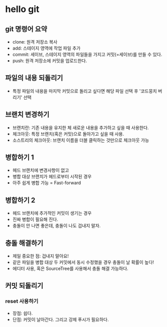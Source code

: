 # hello git

## git 명령어 요약

- clone: 원격 저장소 복사
- add: 스테이지 영역에 작업 파일 추가
- commit: 세이브, 스테이지 영역의 파일들을 가지고 커밋(=세이브)를 만들 수 있다.
- push: 원격 저장소에 커밋을 업로드한다.


## 파일의 내용 되돌리기

- 특정 파일의 내용을 마지막 커밋으로 돌리고 싶다면 해당 파일 선택 후 '코드뭉치 버리기' 선택


## 브랜치 변경하기

- 브랜치란: 기존 내용을 유지한 체 새로운 내용을 추가하고 싶을 때 사용한다.
- 체크아웃: 특정 브랜치(혹은 커밋)으로 돌아가고 싶을 때 사용.
- 소스트리의 체크아웃: 브랜치 이름을 더블 클릭하는 것만으로 체크아웃 가능


## 병합하기 1

- 헤드 브랜치에 변경사항이 없고
- 병합 대상 브랜치가 헤드로부터 시작된 경우
- 아주 쉽게 병합 가능 = Fast-forward


## 병합하기 2

- 헤드 브랜치에 추가적인 커밋이 생기는 경우
- 진짜 병합이 필요해 진다.
- 충돌이 안 나면 좋은데, 충돌이 나도 겁내지 말자.


## 충돌 해결하기

- 제일 중요한 점: 겁내지 말아요!
- 같은 파일을 병합 대상 두 커밋에서 동시 수정했을 경우 충돌이 날 확률이 높다!
- 에디터 사용, 혹은 SourceTree를 사용해서 충돌 해결 가능하다.


## 커밋 되돌리기

### reset 사용하기

- 장점: 쉽다.
- 단점: 커밋이 날아간다. 그리고 강제 푸시가 필요하다.
